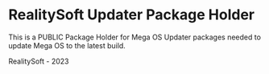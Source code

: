# RealitySoft Updater Package Holder
This is a PUBLIC Package Holder for Mega OS Updater packages needed to update Mega OS to the latest build.

RealitySoft - 2023
 
